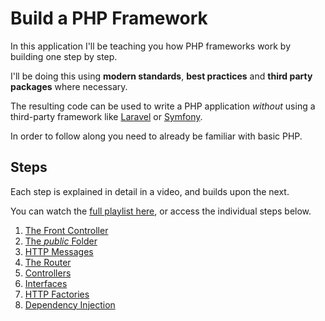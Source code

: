# Build a PHP Framework

In this application I'll be teaching you how PHP frameworks work by building one step by step.

I'll be doing this using **modern standards**, **best practices** and **third party packages** where necessary.

The resulting code can be used to write a PHP application _without_ using a third-party framework like [Laravel](https://laravel.com/) or [Symfony](https://symfony.com/).

In order to follow along you need to already be familiar with basic PHP.

## Steps

Each step is explained in detail in a video, and builds upon the next.

You can watch the [full playlist here](https://www.youtube.com/playlist?list=PLFbnPuoQkKseimWeA4UFo1BPFTeXnv_1S), or access the individual steps below.

1. [The Front Controller](https://youtu.be/pZTp5NohRfE)
1. [The _public_ Folder](https://youtu.be/RM_yYBlXNxg)
1. [HTTP Messages](https://youtu.be/VLcJi0hyoFw)
1. [The Router](https://youtu.be/nfIURhvknac)
1. [Controllers](https://youtu.be/7JZ7x4bwXq4)
1. [Interfaces](https://youtu.be/ueP1zDyqigQ)
1. [HTTP Factories](https://youtu.be/ODoIwRGQhyw)
1. [Dependency Injection](https://youtu.be/vDdW_lgitAA)

